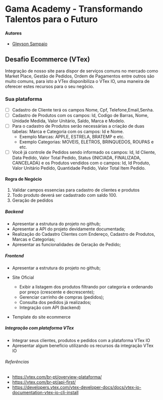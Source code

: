 # Gama Academy - Transformando Talentos para o Futuro

#### Autores
- [Gleyson Sampaio](https://github.com/gleyson-gama)

## Desafio Ecommerce (VTex)

Integração de nosso site para dispor de serviços comuns no mercado como Market Place, Gestão de Pedidos, Ordem de Pagamentos entre outros são muito comuns, para isto a VTex disponibiliza o VTex IO, uma maneira de oferecer estes recursos para o seu negócio.

### Sua plataforma

- [ ] Cadastro de Cliente terá os campos Nome, Cpf, Telefone,Email,Senha.
- [ ] Cadastro de Produtos com os campos: Id, Codigo de Barras, Nome, Unidade Medida, Valor Unitário, Saldo, Marca e Modelo.
- [ ] Para o cadastro de Produtos serão necessárias a criação de duas tabelas: Marca e Categoria com os campos: Id e Nome.
	* Exemplo Marcas: APPLE, ESTRELA, BRATEMP e etc.
	* Exemplo Categorias: MOVEIS, ELETROS, BRINQUEDOS, ROUPAS e etc.
- [ ] Você já controle de Pedidos sendo informado os campos: Id, Id Cliente, Data Pedido, Valor Total Pedido, Status {INICIADA, FINALIZADA, CANCELADA} e os Produtos vendidos com o campos: Id, Id Produto, Valor Unitário Pedido, Quantidade Pedido, Valor Total Item Pedido.

#### Regra de Negócio

1. Validar campos essencias para cadastro de clientes e produtos
1. Todo produto deverá ser cadastrado com saldo 100.
1. Geração de pedidos

##### Backend

- Apresentar a estrutura do projeto no github;
- Apresentar a API do projeto devidamente documentada;
- Realização do Cadastro Clientes com Endereço, Cadastro de Produtos, Marcas e Categorias;
- Apresentar as funcionalidades de Geração de Pedido;

##### Frontend

- Apresentar a estrutura do projeto no github;
- Site Oficial
	* Exibir a listagem dos produtos filtrando por categoria e ordenando por preço (crescente e decrescente);
	* Gerenciar carrinho de compras (pedidos);
	* Consulta dos pedidos já realizados;
	* Integração com API (backend)

- Template do site ecommerce


##### Integração com plataforma VTex

- Integrar seus clientes, produtos e pedidos com a plataforma VTex IO
- Apresentar algum benefício utilizando os recursos da integração VTex IO


###### Referências
- https://vtex.com/br-pt/overview-plataforma/
- https://vtex.com/br-pt/api-first/
- https://developers.vtex.com/vtex-developer-docs/docs/vtex-io-documentation-vtex-io-cli-install



